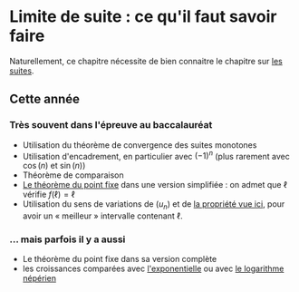 # Limite de suite : ce qu'il faut savoir faire

Naturellement, ce chapitre nécessite de bien connaitre le chapitre sur [les suites](../../Suites_et_recurrence/Suites_bases/01_Rappels_sur_les_suites.md).

## Cette année 

### Très souvent dans l'épreuve au baccalauréat

- Utilisation du théorème de convergence des suites monotones
- Utilisation d'encadrement, en particulier avec $(-1)^n$ (plus rarement avec $\cos(n)$ et $\sin(n)$)
- Théorème de comparaison
- [Le théorème du point fixe](../../Continuite/Continuite_base/01_cont_fct.#th_pt_fixe) dans une version simplifiée : on admet que $\ell$ vérifie $f(\ell) = \ell$
- Utilisation du sens de variations de $(u_n)$ et de [la propriété vue ici](../../Suites_et_recurrence/Suites_bases/07_majoree_minoree_bornee.md#suite_max_min), pour avoir un &laquo; meilleur &raquo; intervalle contenant $\ell$.

### ... mais parfois il y a aussi

- Le théorème du point fixe dans sa version complète
- les croissances comparées avec [l'exponentielle](../../Limite_fct/limite_fct_base/04_lim_fct_comp.md#exp_crois_comp) ou avec [le logarithme népérien](../../Log/Log_base/02_etude_fct.md#ln_crois_comp)
